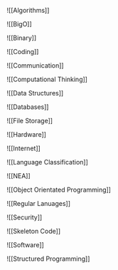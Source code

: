 ![[Algorithms]]

![[BigO]]

![[Binary]]

![[Coding]]

![[Communication]]

![[Computational Thinking]]

![[Data Structures]]

![[Databases]]

![[File Storage]]

![[Hardware]]

![[Internet]]

![[Language Classification]]

![[NEA]]

![[Object Orientated Programming]]

![[Regular Lanuages]]

![[Security]]

![[Skeleton Code]]

![[Software]]

![[Structured Programming]]